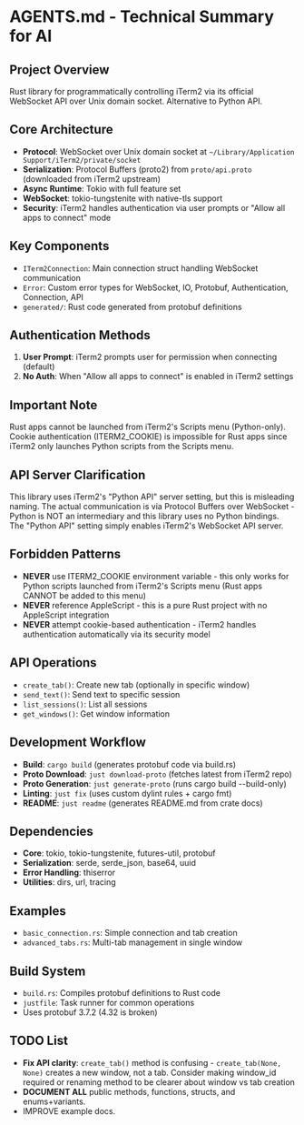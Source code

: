 # AGENTS.md - Technical Summary for AI

## Project Overview
Rust library for programmatically controlling iTerm2 via its official WebSocket API over Unix domain socket. Alternative to Python API.

## Core Architecture
- **Protocol**: WebSocket over Unix domain socket at `~/Library/Application Support/iTerm2/private/socket`
- **Serialization**: Protocol Buffers (proto2) from `proto/api.proto` (downloaded from iTerm2 upstream)
- **Async Runtime**: Tokio with full feature set
- **WebSocket**: tokio-tungstenite with native-tls support
- **Security**: iTerm2 handles authentication via user prompts or "Allow all apps to connect" mode

## Key Components
- `ITerm2Connection`: Main connection struct handling WebSocket communication
- `Error`: Custom error types for WebSocket, IO, Protobuf, Authentication, Connection, API
- `generated/`: Rust code generated from protobuf definitions

## Authentication Methods
1. **User Prompt**: iTerm2 prompts user for permission when connecting (default)
2. **No Auth**: When "Allow all apps to connect" is enabled in iTerm2 settings

## Important Note
Rust apps cannot be launched from iTerm2's Scripts menu (Python-only). Cookie authentication (ITERM2_COOKIE) is impossible for Rust apps since iTerm2 only launches Python scripts from the Scripts menu.

## API Server Clarification
This library uses iTerm2's "Python API" server setting, but this is misleading naming. The actual communication is via Protocol Buffers over WebSocket - Python is NOT an intermediary and this library uses no Python bindings. The "Python API" setting simply enables iTerm2's WebSocket API server.

## Forbidden Patterns
- **NEVER** use ITERM2_COOKIE environment variable - this only works for Python scripts launched from iTerm2's Scripts menu (Rust apps CANNOT be added to this menu)
- **NEVER** reference AppleScript - this is a pure Rust project with no AppleScript integration
- **NEVER** attempt cookie-based authentication - iTerm2 handles authentication automatically via its security model

## API Operations
- `create_tab()`: Create new tab (optionally in specific window)
- `send_text()`: Send text to specific session
- `list_sessions()`: List all sessions
- `get_windows()`: Get window information

## Development Workflow
- **Build**: `cargo build` (generates protobuf code via build.rs)
- **Proto Download**: `just download-proto` (fetches latest from iTerm2 repo)
- **Proto Generation**: `just generate-proto` (runs cargo build --build-only)
- **Linting**: `just fix` (uses custom dylint rules + cargo fmt)
- **README**: `just readme` (generates README.md from crate docs)

## Dependencies
- **Core**: tokio, tokio-tungstenite, futures-util, protobuf
- **Serialization**: serde, serde_json, base64, uuid
- **Error Handling**: thiserror
- **Utilities**: dirs, url, tracing

## Examples
- `basic_connection.rs`: Simple connection and tab creation
- `advanced_tabs.rs`: Multi-tab management in single window

## Build System
- `build.rs`: Compiles protobuf definitions to Rust code
- `justfile`: Task runner for common operations
- Uses protobuf 3.7.2 (4.32 is broken)

## TODO List
- **Fix API clarity**: `create_tab()` method is confusing - `create_tab(None, None)` creates a new window, not a tab. Consider making window_id required or renaming method to be clearer about window vs tab creation
- **DOCUMENT ALL** public methods, functions, structs, and enums+variants.
- IMPROVE example docs.
